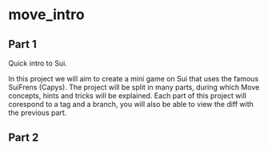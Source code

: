 # move_intro

## Part 1

Quick intro to Sui.

In this project we will aim to create a mini game on Sui that uses the famous SuiFrens (Capys).
The project will be split in many parts, during which Move concepts, hints and tricks will be explained.
Each part of this project will corespond to a tag and a branch, you will also be able to view the diff with the previous part.

## Part 2